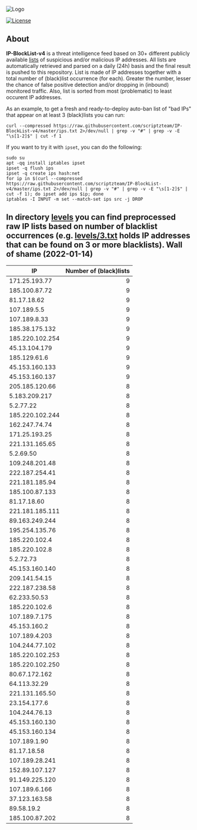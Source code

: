 ![Logo](https://i.imgur.com/PyKLAe7.png)

[![License](https://img.shields.io/badge/license-The_Unlicense-red.svg)](https://unlicense.org/)

About
----

**IP-BlockList-v4** is a threat intelligence feed based on 30+ different publicly available [lists](https://github.com/stamparm/maltrail) of suspicious and/or malicious IP addresses. All lists are automatically retrieved and parsed on a daily (24h) basis and the final result is pushed to this repository. List is made of IP addresses together with a total number of (black)list occurrence (for each). Greater the number, lesser the chance of false positive detection and/or dropping in (inbound) monitored traffic. Also, list is sorted from most (problematic) to least occurent IP addresses.

As an example, to get a fresh and ready-to-deploy auto-ban list of "bad IPs" that appear on at least 3 (black)lists you can run:

```
curl --compressed https://raw.githubusercontent.com/scriptzteam/IP-BlockList-v4/master/ips.txt 2>/dev/null | grep -v "#" | grep -v -E "\s[1-2]$" | cut -f 1
```

If you want to try it with `ipset`, you can do the following:

```
sudo su
apt -qq install iptables ipset
ipset -q flush ips
ipset -q create ips hash:net
for ip in $(curl --compressed https://raw.githubusercontent.com/scriptzteam/IP-BlockList-v4/master/ips.txt 2>/dev/null | grep -v "#" | grep -v -E "\s[1-2]$" | cut -f 1); do ipset add ips $ip; done
iptables -I INPUT -m set --match-set ips src -j DROP
```

In directory [levels](levels) you can find preprocessed raw IP lists based on number of blacklist occurrences (e.g. [levels/3.txt](levels/3.txt) holds IP addresses that can be found on 3 or more blacklists).
Wall of shame (2022-01-14)
----

|IP|Number of (black)lists|
|---|--:|
171.25.193.77|9
185.100.87.72|9
81.17.18.62|9
107.189.5.5|9
107.189.8.33|9
185.38.175.132|9
185.220.102.254|9
45.13.104.179|9
185.129.61.6|9
45.153.160.133|9
45.153.160.137|9
205.185.120.66|8
5.183.209.217|8
5.2.77.22|8
185.220.102.244|8
162.247.74.74|8
171.25.193.25|8
221.131.165.65|8
5.2.69.50|8
109.248.201.48|8
222.187.254.41|8
221.181.185.94|8
185.100.87.133|8
81.17.18.60|8
221.181.185.111|8
89.163.249.244|8
195.254.135.76|8
185.220.102.4|8
185.220.102.8|8
5.2.72.73|8
45.153.160.140|8
209.141.54.15|8
222.187.238.58|8
62.233.50.53|8
185.220.102.6|8
107.189.7.175|8
45.153.160.2|8
107.189.4.203|8
104.244.77.102|8
185.220.102.253|8
185.220.102.250|8
80.67.172.162|8
64.113.32.29|8
221.131.165.50|8
23.154.177.6|8
104.244.76.13|8
45.153.160.130|8
45.153.160.134|8
107.189.1.90|8
81.17.18.58|8
107.189.28.241|8
152.89.107.127|8
91.149.225.120|8
107.189.6.166|8
37.123.163.58|8
89.58.19.2|8
185.100.87.202|8
